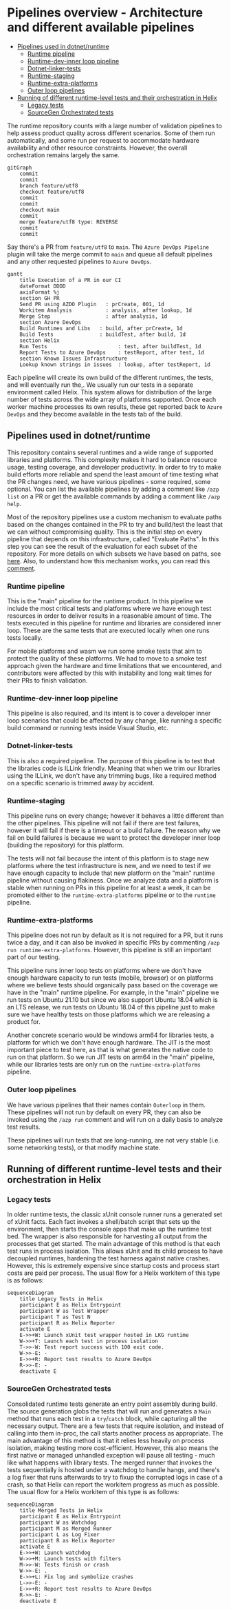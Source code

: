 # Pipelines overview - Architecture and different available pipelines

* [Pipelines used in dotnet/runtime](#pipelines-used-in-dotnetruntime)
  * [Runtime pipeline](#runtime-pipeline)
  * [Runtime-dev-inner loop pipeline](#runtime-dev-inner-loop-pipeline)
  * [Dotnet-linker-tests](#dotnet-linker-tests)
  * [Runtime-staging](#runtime-staging)
  * [Runtime-extra-platforms](#runtime-extra-platforms)
  * [Outer loop pipelines](#outer-loop-pipelines)
* [Running of different runtime-level tests and their orchestration in Helix](#running-of-different-runtime-level-tests-and-their-orchestration-in-helix)
  * [Legacy tests](#legacy-tests)
  * [SourceGen Orchestrated tests](#sourcegen-orchestrated-tests)

The runtime repository counts with a large number of validation pipelines to help assess product quality across different scenarios. Some of them run automatically, and some run per request to accommodate hardware availability and other resource constraints. However, the overall orchestration remains largely the same.

```mermaid
gitGraph
    commit
    commit
    branch feature/utf8
    checkout feature/utf8
    commit
    commit
    checkout main
    commit
    merge feature/utf8 type: REVERSE
    commit
    commit
```

Say there's a PR from `feature/utf8` to `main`. The `Azure DevOps Pipeline` plugin will take the merge commit to `main` and queue all default pipelines and any other requested pipelines to `Azure DevOps`.

```mermaid
gantt
    title Execution of a PR in our CI
    dateFormat DDDD
    axisFormat %j
    section GH PR
    Send PR using AZDO Plugin   : prCreate, 001, 1d
    Workitem Analysis           : analysis, after lookup, 1d
    Merge Step                  : after analysis, 1d
    section Azure DevOps
    Build Runtimes and Libs   : build, after prCreate, 1d
    Build Tests               : buildTest, after build, 1d
    section Helix
    Run Tests                       : test, after buildTest, 1d
    Report Tests to Azure DevOps    : testReport, after test, 1d
    section Known Issues Infrastructure
    Lookup known strings in issues  : lookup, after testReport, 1d
```

Each pipeline will create its own build of the different runtimes, the tests, and will eventually run the,. We usually run our tests in a separate environment called Helix. This system allows for distribution of the large number of tests across the wide array of platforms supported. Once each worker machine processes its own results, these get reported back to `Azure DevOps` and they become available in the tests tab of the build.

## Pipelines used in dotnet/runtime

This repository contains several runtimes and a wide range of supported libraries and platforms. This complexity makes it hard to balance resource usage, testing coverage, and developer productivity. In order to try to make build efforts more reliable and spend the least amount of time testing what the PR changes need, we have various pipelines - some required, some optional. You can list the available pipelines by adding a comment like `/azp list` on a PR or get the available commands by adding a comment like `/azp help`.

Most of the repository pipelines use a custom mechanism to evaluate paths based on the changes contained in the PR to try and build/test the least that we can without compromising quality. This is the initial step on every pipeline that depends on this infrastructure, called "Evaluate Paths". In this step you can see the result of the evaluation for each subset of the repository. For more details on which subsets we have based on paths, see [here](/eng/pipelines/common/evaluate-default-paths.yml). Also, to understand how this mechanism works, you can read this [comment](/eng/pipelines/evaluate-changed-paths.sh#L3-L12).

### Runtime pipeline

This is the "main" pipeline for the runtime product. In this pipeline we include the most critical tests and platforms where we have enough test resources in order to deliver results in a reasonable amount of time. The tests executed in this pipeline for runtime and libraries are considered inner loop. These are the same tests that are executed locally when one runs tests locally.

For mobile platforms and wasm we run some smoke tests that aim to protect the quality of these platforms. We had to move to a smoke test approach given the hardware and time limitations that we encountered, and contributors were affected by this with instability and long wait times for their PRs to finish validation.

### Runtime-dev-inner loop pipeline

This pipeline is also required, and its intent is to cover a developer inner loop scenarios that could be affected by any change, like running a specific build command or running tests inside Visual Studio, etc.

### Dotnet-linker-tests

This is also a required pipeline. The purpose of this pipeline is to test that the libraries code is ILLink friendly. Meaning that when we trim our libraries using the ILLink, we don't have any trimming bugs, like a required method on a specific scenario is trimmed away by accident.

### Runtime-staging

This pipeline runs on every change; however it behaves a little different than the other pipelines. This pipeline will not fail if there are test failures, however it will fail if there is a timeout or a build failure. The reason why we fail on build failures is because we want to protect the developer inner loop (building the repository) for this platform.

The tests will not fail because the intent of this platform is to stage new platforms where the test infrastructure is new, and we need to test if we have enough capacity to include that new platform on the "main" runtime pipeline without causing flakiness. Once we analyze data and a platform is stable when running on PRs in this pipeline for at least a week, it can be promoted either to the `runtime-extra-platforms` pipeline or to the `runtime` pipeline.

### Runtime-extra-platforms

This pipeline does not run by default as it is not required for a PR, but it runs twice a day, and it can also be invoked in specific PRs by commenting `/azp run runtime-extra-platforms`. However, this pipeline is still an important part of our testing.

This pipeline runs inner loop tests on platforms where we don't have enough hardware capacity to run tests (mobile, browser) or on platforms where we believe tests should organically pass based on the coverage we have in the "main" runtime pipeline. For example, in the "main" pipeline we run tests on Ubuntu 21.10 but since we also support Ubuntu 18.04 which is an LTS release, we run tests on Ubuntu 18.04 of this pipeline just to make sure we have healthy tests on those platforms which we are releasing a product for.

Another concrete scenario would be windows arm64 for libraries tests, a platform for which we don't have enough hardware. The JIT is the most important piece to test here, as that is what generates the native code to run on that platform. So we run JIT tests on arm64 in the "main" pipeline, while our libraries tests are only run on the `runtime-extra-platforms` pipeline.

### Outer loop pipelines

We have various pipelines that their names contain `Outerloop` in them. These pipelines will not run by default on every PR, they can also be invoked using the `/azp run` comment and will run on a daily basis to analyze test results.

These pipelines will run tests that are long-running, are not very stable (i.e. some networking tests), or that modify machine state.

## Running of different runtime-level tests and their orchestration in Helix

### Legacy tests

In older runtime tests, the classic xUnit console runner runs a generated set of xUnit facts. Each fact invokes a shell/batch script that sets up the environment, then starts the console apps that make up the runtime test bed. The wrapper is also responsible for harvesting all output from the processes that get started. The main advantage of this method is that each test runs in process isolation. This allows xUnit and its child process to have decoupled runtimes, hardening the test harness against native crashes. However, this is extremely expensive since startup costs and process start costs are paid per process. The usual flow for a Helix workitem of this type is as follows:

```mermaid
sequenceDiagram
    title Legacy Tests in Helix
    participant E as Helix Entrypoint
    participant W as Test Wrapper
    participant T as Test N
    participant R as Helix Reporter
    activate E
    E->>+W: Launch xUnit test wrapper hosted in LKG runtime
    W->>+T: Launch each test in process isolation
    T->>-W: Test report success with 100 exit code.
    W->>-E: -
    E->>+R: Report test results to Azure DevOps
    R->>-E: -
    deactivate E
```

### SourceGen Orchestrated tests

Consolidated runtime tests generate an entry point assembly during build. The source generation globs the tests that will run and generates a `Main` method that runs each test in a `try`/`catch` block, while capturing all the necessary output. There are a few tests that require isolation, and instead of calling into them in-proc, the call starts another process as appropriate. The main advantage of this method is that it relies less heavily on process isolation, making testing more cost-efficient. However, this also means the first native or managed unhandled exception will pause all testing - much like what happens with library tests. The merged runner that invokes the tests sequentially is hosted under a watchdog to handle hangs, and there's a log fixer that runs afterwards to try to fixup the corrupted logs in case of a crash, so that Helix can report the workitem progress as much as possible. The usual flow for a Helix workitem of this type is as follows:

```mermaid
sequenceDiagram
    title Merged Tests in Helix
    participant E as Helix Entrypoint
    participant W as Watchdog
    participant M as Merged Runner
    participant L as Log Fixer
    participant R as Helix Reporter
    activate E
    E->>+W: Launch watchdog
    W->>+M: Launch tests with filters
    M->>-W: Tests finish or crash
    W->>-E: .
    E->>+L: Fix log and symbolize crashes
    L->>-E: -
    E->>+R: Report test results to Azure DevOps
    R->>-E: -
    deactivate E
```
